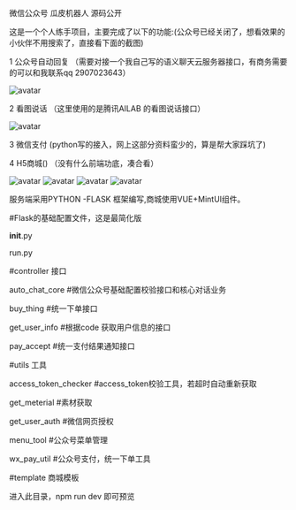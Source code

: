 微信公众号 瓜皮机器人 源码公开

这是一个个人练手项目，主要完成了以下的功能:(公众号已经关闭了，想看效果的小伙伴不用搜索了，直接看下面的截图)

1 公众号自动回复   （需要对接一个我自己写的语义聊天云服务器接口，有商务需要的可以和我联系qq 2907023643）

![avatar](http://redtreeblog-1253690989.cosgz.myqcloud.com/guapi/118892967.jpg)

2 看图说话  （这里使用的是腾讯AILAB 的看图说话接口）

![avatar](http://redtreeblog-1253690989.cosgz.myqcloud.com/guapi/1449614548.jpg)

3 微信支付  (python写的接入，网上这部分资料蛮少的，算是帮大家踩坑了)

4 H5商城()   （没有什么前端功底，凑合看）

![avatar](http://redtreeblog-1253690989.cosgz.myqcloud.com/guapi/1701434209.jpg)
![avatar](http://redtreeblog-1253690989.cosgz.myqcloud.com/guapi/2027057950.jpg)
![avatar](http://redtreeblog-1253690989.cosgz.myqcloud.com/guapi/341708063.jpg)
![avatar](http://redtreeblog-1253690989.cosgz.myqcloud.com/guapi/885331751.jpg)


服务端采用PYTHON -FLASK 框架编写,商城使用VUE+MintUI组件。

#Flask的基础配置文件，这是最简化版

__init__.py

run.py

#controller 接口

  auto_chat_core   #微信公众号基础配置校验接口和核心对话业务

  buy_thing   #统一下单接口

  get_user_info #根据code 获取用户信息的接口

  pay_accept #统一支付结果通知接口

#utils 工具

  access_token_checker  #access_token校验工具，若超时自动重新获取

  get_meterial #素材获取

  get_user_auth #微信网页授权

  menu_tool #公众号菜单管理

  wx_pay_util #公众号支付，统一下单工具

#template 商城模板

 进入此目录，npm run dev 即可预览


